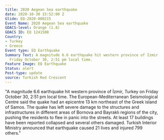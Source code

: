```yaml
---
title: 2020 Aegean Sea earthquake
date: 2020-10-30 15:52:00 Z
Glide: EQ-2020-000215
Event Name: 2020 Aegean Sea earthquake
GDACS-level: Orange (1.8)
GDACS ID: EQ 1241508
Country:
- Turkey
- Greece
Event type: EQ Earthquake
Summary Text: A magnitude 6.6 earthquake hit western province of İzmir, Turkey on
  Friday October 30, 2:51 pm local time.
Feature Image: EQ Earthquake
Status: alert
Post-type: update
source: Turkish Red Crescent
---
```


"A magnitude 6.6 earthquake hit western province of İzmir, Turkey on Friday October 30, 2:51 pm local time. The European-Mediterranean Seismological Centre said the quake had an epicentre 13 km northeast of the Greek island of Samos. The quake has left severe damage to the structures and infrastructures in different areas of Bornova and Bayraklı regions of the city, pushing the residents to flee in panic into the streets. At least 17 buildings have been reported collapsed and several others damaged. Turkish Interior Ministry announced that earthquake caused 21 lives and injured 799 others."